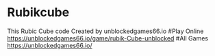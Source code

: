 # Rubikcube
This Rubic Cube code Created by unblockedgames66.io
#Play Online
https://unblockedgames66.io/game/rubik-Cube-unblocked
#All Games
https://unblockedgames66.io/
